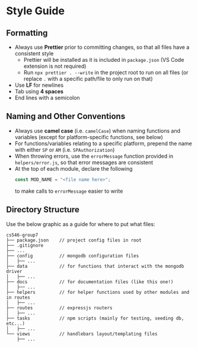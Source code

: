 # Style Guide


## Formatting 

- Always use **Prettier** prior to committing changes, so that all files have a consistent style
    - Prettier will be installed as it is included in `package.json` (VS Code extension is not required)
    - Run `npx prettier . --write` in the project root to run on all files (or replace `.` with a specific path/file to only run on that)
- Use **LF** for newlines
- Tab using **4 spaces**
- End lines with a semicolon 




## Naming and Other Conventions 

- Always use **camel case** (i.e. `camelCase`) when naming functions and variables (except for platform-specific functions, see below)
- For functions/variables relating to a specific platform, prepend the name with either `SP` or `AM` (i.e. `SPAuthorization`)
- When throwing errors, use the `errorMessage` function provided in `helpers/error.js`, so that error messages are consistent
- At the top of each module, declare the following
    ```js
    const MOD_NAME = "<file name here>";
    ```
    to make calls to `errorMessage` easier to write





## Directory Structure

Use the below graphic as a guide for where to put what files:

```
cs546-group7
├── package.json    // project config files in root
├── .gitignore
├── ...
├── config          // mongodb configuration files
│   ├── ...
├── data            // for functions that interact with the mongodb driver
│   ├── ...
├── docs            // for documentation files (like this one!)
│   ├── ...
├── helpers         // for helper functions used by other modules and in routes
│   ├── ...
├── routes          // expressjs routers
│   ├── ...
├── tasks           // npm scripts (mainly for testing, seeding db, etc...)
│   ├── ...
└── views           // handlebars layout/templating files
    ├── ...
```
